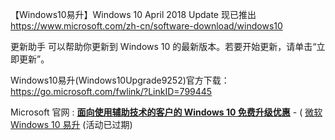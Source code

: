 【Windows10易升】Windows 10 April 2018 Update 现已推出
https://www.microsoft.com/zh-cn/software-download/windows10

更新助手 可以帮助你更新到 Windows 10 的最新版本。若要开始更新，请单击“立即更新”。


Windows10易升(Windows10Upgrade9252)官方下载：
https://go.microsoft.com/fwlink/?LinkID=799445

Microsoft 官网 : [**面向使用辅助技术的客户的 Windows 10 免费升级优惠**](https://www.microsoft.com/zh-cn/accessibility/windows10upgrade) -  ( [微软 Windows 10 易升](https://go.microsoft.com/fwlink/?LinkID=799445) (活动已过期)



